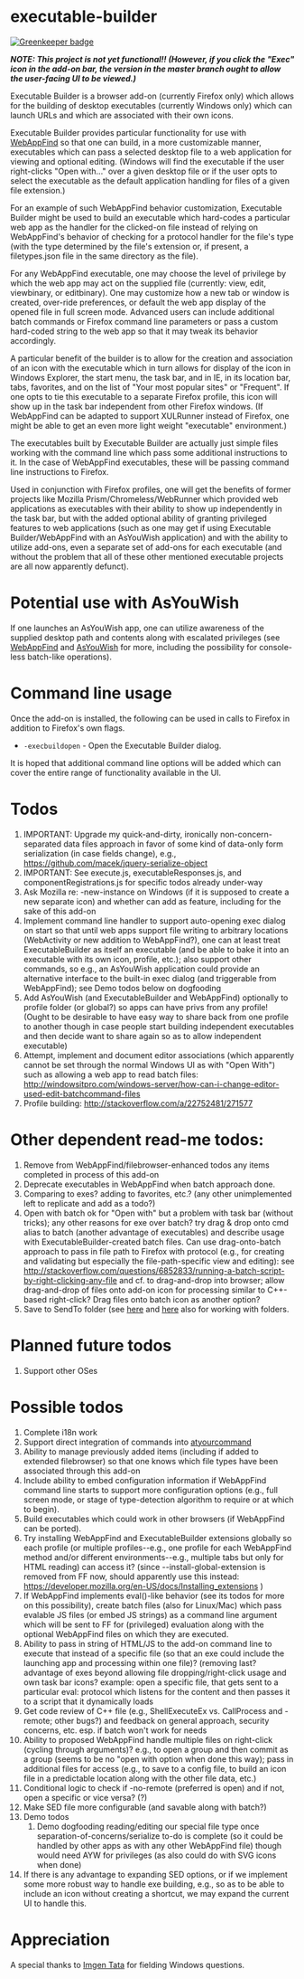 # executable-builder

[![Greenkeeper badge](https://badges.greenkeeper.io/brettz9/executable-builder.svg)](https://greenkeeper.io/)

***NOTE: This project is not yet functional!! (However, if you
click the "Exec" icon in the add-on bar, the version in the master
branch ought to allow the user-facing UI to be viewed.)***

Executable Builder is a browser add-on (currently Firefox only) which
allows for the building of desktop executables (currently Windows only)
which can launch URLs and which are associated with their own icons.

Executable Builder provides particular functionality for use with
[WebAppFind](https://github.com/brettz9/webappfind) so that one
can build, in a more customizable manner, executables which can
pass a selected desktop file to a web application for viewing and
optional editing. (Windows will find the executable if the user right-clicks
"Open with..." over a given desktop file or if the user opts to select the
executable as the default application handling for files of a given file
extension.)

For an example of such WebAppFind behavior customization,
Executable Builder might be used to build an executable which
hard-codes a particular web app as the handler for the clicked-on
file instead of relying on WebAppFind's behavior of checking for a
protocol handler for the file's type (with the type determined by the
file's extension or, if present, a filetypes.json file in the same directory
as the file).

For any WebAppFind executable, one may choose the level of privilege
by which the web app may act on the supplied file (currently: view, edit,
viewbinary, or editbinary). One may customize how a new tab or window
is created, over-ride preferences, or default the web app display of the
opened file in full screen mode. Advanced users can include additional
batch commands or Firefox command line parameters or pass a custom
hard-coded string to the web app so that it may tweak its behavior
accordingly.

A particular benefit of the builder is to allow for the creation and
association of an icon with the executable which in turn allows for
display of the icon in Windows Explorer, the start menu, the task bar,
and in IE, in its location bar, tabs, favorites, and on the list of
"Your most popular sites" or "Frequent". If one opts to tie this executable
to a separate Firefox profile, this icon will show up in the task bar
independent from other Firefox windows. (If WebAppFind can be
adapted to support XULRunner instead of Firefox, one might be able
to get an even more light weight "executable" environment.)

The executables built by Executable Builder are actually just simple
files working with the command line which pass some additional
instructions to it. In the case of WebAppFind executables, these
will be passing command line instructions to Firefox.

Used in conjunction with Firefox profiles, one will get the benefits
of former projects like Mozilla Prism/Chromeless/WebRunner which
provided web applications as executables with their
ability to show up independently in the task bar, but with the added
optional ability of granting privileged features to web applications
(such as one may get if using Executable Builder/WebAppFind
with an AsYouWish application) and with the ability to utilize add-ons,
even a separate set of add-ons for each executable (and without
the problem that all of these other mentioned executable projects
are all now apparently defunct).

# Potential use with AsYouWish

If one launches an AsYouWish app, one can utilize awareness of
the supplied desktop path and contents along with escalated privileges
(see [WebAppFind](https://github.com/brettz9/webappfind) and
[AsYouWish](https://github.com/brettz9/asyouwish/) for more, including
the possibility for console-less batch-like operations).

# Command line usage

Once the add-on is installed, the following can be used in calls to
Firefox in addition to Firefox's own flags.

- `-execbuildopen` - Open the Executable Builder dialog.

It is hoped that additional command line options will be added which
can cover the entire range of functionality available in the UI.

# Todos

1. IMPORTANT: Upgrade my quick-and-dirty, ironically non-concern-separated
data files approach in favor of some kind of data-only form serialization (in
case fields change), e.g., https://github.com/macek/jquery-serialize-object
1. IMPORTANT: See execute.js, executableResponses.js, and
componentRegistrations.js for specific todos already under-way
1. Ask Mozilla re: -new-instance on Windows (if it is supposed to create
a new separate icon) and whether can add as feature, including for the
sake of this add-on
1. Implement command line handler to support auto-opening exec dialog
on start so that until web apps support file writing to arbitrary locations
(WebActivity or new addition to WebAppFind?), one can at least treat
ExecutableBuilder as itself an executable (and be able to bake it into
an executable with its own icon, profile, etc.); also support other
commands, so e.g., an AsYouWish application could provide an
alternative interface to the built-in exec dialog (and triggerable from
WebAppFind); see Demo todos below on dogfooding
1. Add AsYouWish (and ExecutableBuilder and WebAppFind) optionally
to profile folder (or global?) so apps can have
privs from any profile! (Ought to be desirable to have easy
way to share back from one profile to another though in case
people start building independent executables and then decide
want to share again so as to allow independent executable)
1. Attempt, implement and document editor associations (which apparently
cannot be set through the normal Windows UI as with "Open With") such
as allowing a web app to read batch files:
http://windowsitpro.com/windows-server/how-can-i-change-editor-used-edit-batchcommand-files
1. Profile building: <http://stackoverflow.com/a/22752481/271577>

# Other dependent read-me todos:

1. Remove from WebAppFind/filebrowser-enhanced todos any items
completed in process of this add-on
1. Deprecate executables in WebAppFind when batch approach done.
1. Comparing to exes? adding to favorites, etc.? (any other
unimplemented left to replicate and add as a todo?)
1. Open with batch ok for "Open with" but a problem with task bar
(without tricks); any other reasons for exe over batch? try drag & drop
onto cmd alias to batch (another advantage of executables) and describe
usage with ExecutableBuilder-created batch files. Can
use drag-onto-batch approach to pass in file path to Firefox with protocol
(e.g., for creating and validating but especially the file-path-specific
view and editing): see
http://stackoverflow.com/questions/6852833/running-a-batch-script-by-right-clicking-any-file
and cf. to drag-and-drop into browser; allow drag-and-drop of files onto
add-on icon for processing similar to C++-based right-click? Drag files
onto batch icon as another option?
1. Save to SendTo folder (see [here](http://superuser.com/a/722699/156958)
and [here](http://answers.microsoft.com/en-us/windows/forum/windows_vista-desktop/how-to-locate-the-sendto-folder-in-vista/78b16711-1135-4eb0-851a-8abae9bfe9ed)
also for working with folders.

# Planned future todos

1. Support other OSes

# Possible todos

1. Complete i18n work
1. Support direct integration of commands into
[atyourcommand](https://github.com/brettz9/atyourcommand)
1. Ability to manage previously added items (including if added to
extended filebrowser) so that one knows which file types have
been associated through this add-on
1. Include ability to embed configuration information if WebAppFind
command line starts to support more configuration options (e.g., full
screen mode, or stage of type-detection algorithm to require or at
which to begin).
1. Build executables which could work in other browsers (if
WebAppFind can be ported).
1. Try installing WebAppFind and ExecutableBuilder extensions globally so
each profile (or multiple profiles--e.g., one profile for each WebAppFind
method and/or different environments--e.g., multiple tabs but
only for HTML reading) can access it? (since --install-global-extension
is removed from FF now, should apparently use this instead:
https://developer.mozilla.org/en-US/docs/Installing_extensions )
1. If WebAppFind implements eval()-like behavior (see its todos for
more on this possibility), create batch files (also for Linux/Mac) which
pass evalable JS files (or embed JS strings) as a command line
argument which will be sent to FF for (privileged) evaluation along with
the optional WebAppFind files on which they are executed.
1. Ability to pass in string of HTML/JS to the add-on command line to
execute that instead of a specific file (so that an exe could include
the launching app and processing within one file)? (removing last?
advantage of exes beyond allowing file dropping/right-click usage
and own task bar icons? example: open a specific file, that gets sent
to a particular eval: protocol which listens for the content and then
passes it to a script that it dynamically loads
1. Get code review of C++ file (e.g., ShellExecuteEx vs. CallProcess
and -remote; other bugs?) and feedback on general approach,
security concerns, etc. esp. if batch won't work for needs
1. Ability to proposed WebAppFind handle multiple files on
right-click (cycling through arguments)? e.g., to open a group
and then commit as a group (seems to be no "open with
option when done this way); pass in additional files for access
(e.g., to save to a config file, to build an icon file in a predictable
location along with the other file data, etc.)
1. Conditional logic to check if -no-remote (preferred is open) and if
not, open a specific or vice versa? (?)
1. Make SED file more configurable (and savable along with batch?)
1. Demo todos
    1. Demo dogfooding reading/editing our special file type once
    separation-of-concerns/serialize to-do is complete (so it could be
    handled by other apps as with any other WebAppFind file) though
    would need AYW for privileges (as also could do with SVG icons
    when done)
1. If there is any advantage to expanding SED options, or if we implement
some more robust way to handle exe building, e.g., so as to be able to
include an icon without creating a shortcut, we may expand the current
UI to handle this.

# Appreciation

A special thanks to [Imgen Tata](http://www.pdfbatch.com/) for
fielding Windows questions.
